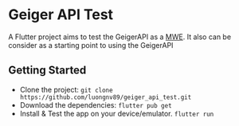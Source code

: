 # Geiger API Test

A Flutter project aims to test the GeigerAPI as a [MWE](https://stackoverflow.com/help/minimal-reproducible-example).
It also can be consider as a starting point to using the GeigerAPI

## Getting Started
- Clone the project: `git clone https://github.com/luongnv89/geiger_api_test.git`
- Download the dependencies: `flutter pub get`
- Install & Test the app on your device/emulator. `flutter run`